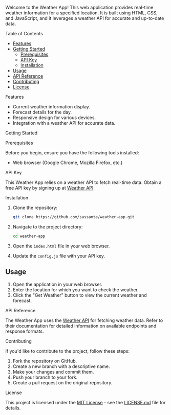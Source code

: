 

Welcome to the Weather App! This web application provides real-time weather information for a specified location. It is built using HTML, CSS, and JavaScript, and it leverages a weather API for accurate and up-to-date data.

Table of Contents
- [Features](#features)
- [Getting Started](#getting-started)
  - [Prerequisites](#prerequisites)
  - [API Key](#api-key)
  - [Installation](#installation)
- [Usage](#usage)
- [API Reference](#api-reference)
- [Contributing](#contributing)
- [License](#license)

Features

- Current weather information display.
- Forecast details for the day.
- Responsive design for various devices.
- Integration with a weather API for accurate data.

Getting Started

 Prerequisites

Before you begin, ensure you have the following tools installed:

- Web browser (Google Chrome, Mozilla Firefox, etc.)

 API Key

This Weather App relies on a weather API to fetch real-time data. Obtain a free API key by signing up at [Weather API](https://openweathermap.org). 

 Installation

1. Clone the repository:

    ```bash
    git clone https://github.com/sassante/weather-app.git
    ```

2. Navigate to the project directory:

    ```bash
    cd weather-app
    ```

3. Open the `index.html` file in your web browser.

4. Update the `config.js` file with your API key.

## Usage

1. Open the application in your web browser.
2. Enter the location for which you want to check the weather.
3. Click the "Get Weather" button to view the current weather and forecast.

API Reference

The Weather App uses the [Weather API](https://openweathermap.org) for fetching weather data. Refer to their documentation for detailed information on available endpoints and response formats.

Contributing

If you'd like to contribute to the project, follow these steps:

1. Fork the repository on GitHub.
2. Create a new branch with a descriptive name.
3. Make your changes and commit them.
4. Push your branch to your fork.
5. Create a pull request on the original repository.

 License

This project is licensed under the [MIT License](LICENSE.md) - see the [LICENSE.md](LICENSE.md) file for details.


